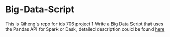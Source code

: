 # Big-Data-Script
This is Qiheng's repo for ids 706 project 1 Write a Big Data Script that uses the Pandas API for Spark or Dask, detailed description could be found [here](https://noahgift.github.io/data-engineering-and-dataops/projects)
